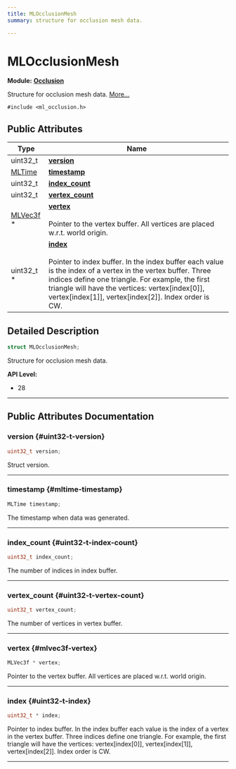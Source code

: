 ```yaml
---
title: MLOcclusionMesh
summary: structure for occlusion mesh data. 

---
```


# MLOcclusionMesh

**Module:** **[Occlusion](/versioned_docs/version-02-Aug-2023/api-ref/api/Modules/group___occlusion/group___occlusion.md)**



Structure for occlusion mesh data.  [More...](#detailed-description)


`#include <ml_occlusion.h>`

## Public Attributes

| Type           | Name           |
| -------------- | -------------- |
| uint32_t | **[version](/versioned_docs/version-02-Aug-2023/api-ref/api/Modules/group___occlusion/struct_m_l_occlusion_mesh.md#uint32-t-version)**  |
| [MLTime](/versioned_docs/version-02-Aug-2023/api-ref/api/Modules/group___common/group___common.md#int64-t-mltime) | **[timestamp](/versioned_docs/version-02-Aug-2023/api-ref/api/Modules/group___occlusion/struct_m_l_occlusion_mesh.md#mltime-timestamp)**  |
| uint32_t | **[index_count](/versioned_docs/version-02-Aug-2023/api-ref/api/Modules/group___occlusion/struct_m_l_occlusion_mesh.md#uint32-t-index-count)**  |
| uint32_t | **[vertex_count](/versioned_docs/version-02-Aug-2023/api-ref/api/Modules/group___occlusion/struct_m_l_occlusion_mesh.md#uint32-t-vertex-count)**  |
| [MLVec3f](/versioned_docs/version-02-Aug-2023/api-ref/api/Modules/group___common/struct_m_l_vec3f.md) * | **[vertex](/versioned_docs/version-02-Aug-2023/api-ref/api/Modules/group___occlusion/struct_m_l_occlusion_mesh.md#mlvec3f-vertex)** <br></br>Pointer to the vertex buffer. All vertices are placed w.r.t. world origin.  |
| uint32_t * | **[index](/versioned_docs/version-02-Aug-2023/api-ref/api/Modules/group___occlusion/struct_m_l_occlusion_mesh.md#uint32-t-index)** <br></br>Pointer to index buffer. In the index buffer each value is the index of a vertex in the vertex buffer. Three indices define one triangle. For example, the first triangle will have the vertices: vertex[index[0]], vertex[index[1]], vertex[index[2]]. Index order is CW.  |

## Detailed Description

```cpp
struct MLOcclusionMesh;
```

Structure for occlusion mesh data. 




**API Level:**
  * 28




-----------
## Public Attributes Documentation

### version {#uint32-t-version}

```cpp
uint32_t version;
```


Struct version. 





-----------

### timestamp {#mltime-timestamp}

```cpp
MLTime timestamp;
```


The timestamp when data was generated. 





-----------

### index_count {#uint32-t-index-count}

```cpp
uint32_t index_count;
```


The number of indices in index buffer. 





-----------

### vertex_count {#uint32-t-vertex-count}

```cpp
uint32_t vertex_count;
```


The number of vertices in vertex buffer. 





-----------

### vertex {#mlvec3f-vertex}

```cpp
MLVec3f * vertex;
```

Pointer to the vertex buffer. All vertices are placed w.r.t. world origin. 





-----------

### index {#uint32-t-index}

```cpp
uint32_t * index;
```

Pointer to index buffer. In the index buffer each value is the index of a vertex in the vertex buffer. Three indices define one triangle. For example, the first triangle will have the vertices: vertex[index[0]], vertex[index[1]], vertex[index[2]]. Index order is CW. 





-----------



